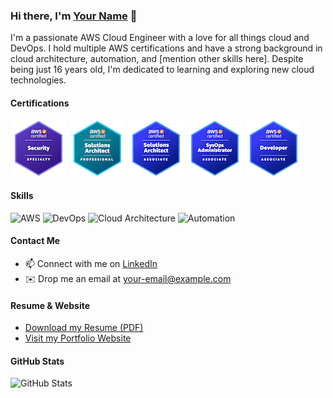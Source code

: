 <!-- Introduction -->
### Hi there, I'm [Your Name](https://your-portfolio-website.com) 👋

I'm a passionate AWS Cloud Engineer with a love for all things cloud and DevOps. I hold multiple AWS certifications and have a strong background in cloud architecture, automation, and [mention other skills here]. Despite being just 16 years old, I'm dedicated to learning and exploring new cloud technologies. 

<!-- Certifications -->
#### Certifications
![AWS Certified Security - Specialty](images/aws-certified-security-specialty.png)
![AWS Certified Solutions Architect - Professional](images/aws-certified-solutions-architect-professional.png)
![AWS Certified Solutions Architect](images/aws-certified-solutions-architect-associate.png)
![AWS Certified SysOps Administrator](images/aws-certified-sysops-administrator-associate.png)
![AWS Certified Developer - Associate](images/aws-certified-developer-associate.png)

<!-- Skills -->
#### Skills
![AWS](https://img.shields.io/badge/AWS-Expert-FF9900?logo=amazon-aws&logoColor=white)
![DevOps](https://img.shields.io/badge/DevOps-Enthusiast-3333CC?logo=devops&logoColor=white)
![Cloud Architecture](https://img.shields.io/badge/Cloud%20Architecture-Guru-00CCFF?logo=cloud&logoColor=white)
![Automation](https://img.shields.io/badge/Automation-Ninja-FF33CC?logo=automation&logoColor=white)

<!-- Contact Me -->
#### Contact Me
- 📫 Connect with me on [LinkedIn](https://www.linkedin.com/in/your-linkedin-profile)
- ✉️ Drop me an email at [your-email@example.com](mailto:your-email@example.com)

<!-- Resume and Website -->
#### Resume & Website
- [Download my Resume (PDF)](https://your-website.com/your-resume.pdf)
- [Visit my Portfolio Website](https://your-portfolio-website.com)

<!-- GitHub Stats -->
#### GitHub Stats
![GitHub Stats](https://github-readme-stats.vercel.app/api?username=your-github-username&show_icons=true&theme=radical)

